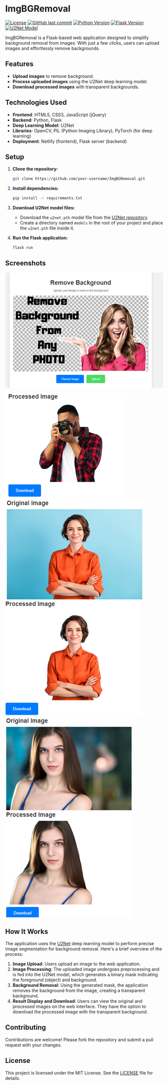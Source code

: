 # ImgBGRemoval

[![License](https://img.shields.io/github/license/oussama-zbair/ImgBGRemoval.svg?style=flat-square)](https://github.com/oussama-zbair/ImgBGRemoval/blob/master/LICENSE)
[![GitHub last commit](https://img.shields.io/github/last-commit/oussama-zbair/ImgBGRemoval.svg?style=flat-square)](https://github.com/oussama-zbair/ImgBGRemoval/commits/master)
[![Python Version](https://img.shields.io/badge/python-3.7%20%7C%203.8-blue.svg?style=flat-square)](https://www.python.org/downloads/)
[![Flask Version](https://img.shields.io/badge/flask-2.0-green.svg?style=flat-square)](https://flask.palletsprojects.com/en/2.0.x/)
[![U2Net Model](https://img.shields.io/badge/U2Net-Deep%20Learning-orange.svg?style=flat-square)](https://github.com/xuebinqin/U-2-Net)

ImgBGRemoval is a Flask-based web application designed to simplify background removal from images. With just a few clicks, users can upload images and effortlessly remove backgrounds.

## Features

- **Upload images** to remove background.
- **Process uploaded images** using the U2Net deep learning model.
- **Download processed images** with transparent backgrounds.

## Technologies Used

- **Frontend**: HTML5, CSS3, JavaScript (jQuery)
- **Backend**: Python, Flask
- **Deep Learning Model**: U2Net
- **Libraries**: OpenCV, PIL (Python Imaging Library), PyTorch (for deep learning)
- **Deployment**: Netlify (frontend), Flask server (backend)

## Setup

1. **Clone the repository:**

    ```bash
    git clone https://github.com/your-username/ImgBGRemoval.git
    ```

2. **Install dependencies:**

    ```bash
    pip install -r requirements.txt
    ```

3. **Download U2Net model files:**

    - Download the `u2net.pth` model file from the [U2Net repository](https://github.com/xuebinqin/U-2-Net).
    - Create a directory named `models` in the root of your project and place the `u2net.pth` file inside it.

4. **Run the Flask application:**

    ```bash
    flask run
    ```

## Screenshots

[![Home Page](https://github.com/oussama-zbair/ImgBGRemoval/blob/main/static/screenshots/1.PNG)](https://github.com/oussama-zbair/ImgBGRemoval/blob/main/static/screenshots/1.PNG)

[![Upload Image](https://github.com/oussama-zbair/ImgBGRemoval/blob/main/static/screenshots/2.PNG)](https://github.com/oussama-zbair/ImgBGRemoval/blob/main/static/screenshots/2.PNG) [![Processed Image](https://github.com/oussama-zbair/ImgBGRemoval/blob/main/static/screenshots/3.PNG)](https://github.com/oussama-zbair/ImgBGRemoval/blob/main/static/screenshots/3.PNG) [![Upload Image](https://github.com/oussama-zbair/ImgBGRemoval/blob/main/static/screenshots/4.PNG)](https://github.com/oussama-zbair/ImgBGRemoval/blob/main/static/screenshots/4.PNG) [![Processed Image](https://github.com/oussama-zbair/ImgBGRemoval/blob/main/static/screenshots/5.PNG)](https://github.com/oussama-zbair/ImgBGRemoval/blob/main/static/screenshots/5.PNG)[![Processed Image](https://github.com/oussama-zbair/ImgBGRemoval/blob/main/static/screenshots/6.PNG)](https://github.com/oussama-zbair/ImgBGRemoval/blob/main/static/screenshots/6.PNG)

## How It Works

The application uses the [U2Net](https://github.com/xuebinqin/U-2-Net "U2Net") deep learning model to perform precise image segmentation for background removal. Here's a brief overview of the process:

1. **Image Upload**: Users upload an image to the web application.
2. **Image Processing**: The uploaded image undergoes preprocessing and is fed into the U2Net model, which generates a binary mask indicating the foreground (object) and background.
3. **Background Removal**: Using the generated mask, the application removes the background from the image, creating a transparent background.
4. **Result Display and Download**: Users can view the original and processed images on the web interface. They have the option to download the processed image with the transparent background.

## Contributing

Contributions are welcome! Please fork the repository and submit a pull request with your changes.

## License

This project is licensed under the MIT License. See the [LICENSE](LICENSE) file for details.
